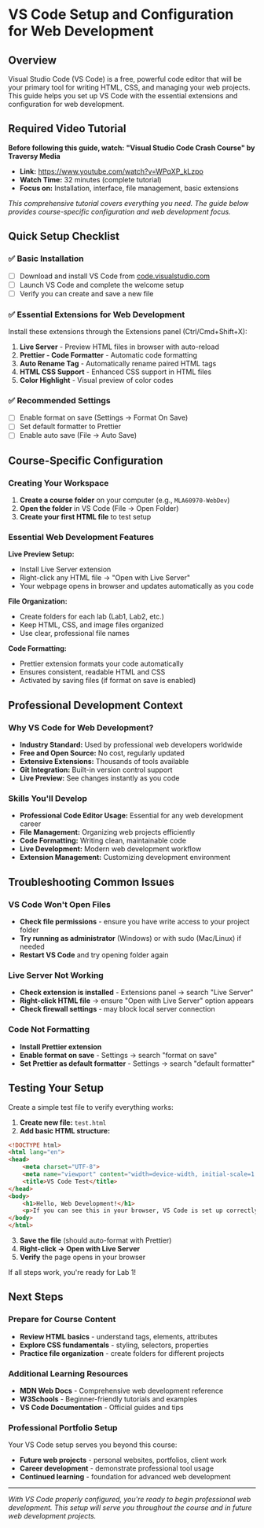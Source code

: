 # VS Code Setup and Configuration for Web Development

## Overview
Visual Studio Code (VS Code) is a free, powerful code editor that will be your primary tool for writing HTML, CSS, and managing your web projects. This guide helps you set up VS Code with the essential extensions and configuration for web development.

## Required Video Tutorial
**Before following this guide, watch:**
**"Visual Studio Code Crash Course" by Traversy Media**
- **Link:** https://www.youtube.com/watch?v=WPqXP_kLzpo
- **Watch Time:** 32 minutes (complete tutorial)
- **Focus on:** Installation, interface, file management, basic extensions

*This comprehensive tutorial covers everything you need. The guide below provides course-specific configuration and web development focus.*

## Quick Setup Checklist

### ✅ Basic Installation
- [ ] Download and install VS Code from [code.visualstudio.com](https://code.visualstudio.com)
- [ ] Launch VS Code and complete the welcome setup
- [ ] Verify you can create and save a new file

### ✅ Essential Extensions for Web Development
Install these extensions through the Extensions panel (Ctrl/Cmd+Shift+X):

1. **Live Server** - Preview HTML files in browser with auto-reload
2. **Prettier - Code Formatter** - Automatic code formatting
3. **Auto Rename Tag** - Automatically rename paired HTML tags
4. **HTML CSS Support** - Enhanced CSS support in HTML files
5. **Color Highlight** - Visual preview of color codes

### ✅ Recommended Settings
- [ ] Enable format on save (Settings → Format On Save)
- [ ] Set default formatter to Prettier
- [ ] Enable auto save (File → Auto Save)

## Course-Specific Configuration

### Creating Your Workspace
1. **Create a course folder** on your computer (e.g., `MLA60970-WebDev`)
2. **Open the folder** in VS Code (File → Open Folder)
3. **Create your first HTML file** to test setup

### Essential Web Development Features

**Live Preview Setup:**
- Install Live Server extension
- Right-click any HTML file → "Open with Live Server"
- Your webpage opens in browser and updates automatically as you code

**File Organization:**
- Create folders for each lab (Lab1, Lab2, etc.)
- Keep HTML, CSS, and image files organized
- Use clear, professional file names

**Code Formatting:**
- Prettier extension formats your code automatically
- Ensures consistent, readable HTML and CSS
- Activated by saving files (if format on save is enabled)

## Professional Development Context

### Why VS Code for Web Development?
- **Industry Standard:** Used by professional web developers worldwide
- **Free and Open Source:** No cost, regularly updated
- **Extensive Extensions:** Thousands of tools available
- **Git Integration:** Built-in version control support
- **Live Preview:** See changes instantly as you code

### Skills You'll Develop
- **Professional Code Editor Usage:** Essential for any web development career
- **File Management:** Organizing web projects efficiently
- **Code Formatting:** Writing clean, maintainable code
- **Live Development:** Modern web development workflow
- **Extension Management:** Customizing development environment

## Troubleshooting Common Issues

### VS Code Won't Open Files
- **Check file permissions** - ensure you have write access to your project folder
- **Try running as administrator** (Windows) or with sudo (Mac/Linux) if needed
- **Restart VS Code** and try opening folder again

### Live Server Not Working
- **Check extension is installed** - Extensions panel → search "Live Server"
- **Right-click HTML file** → ensure "Open with Live Server" option appears
- **Check firewall settings** - may block local server connection

### Code Not Formatting
- **Install Prettier extension**
- **Enable format on save** - Settings → search "format on save"
- **Set Prettier as default formatter** - Settings → search "default formatter"

## Testing Your Setup

Create a simple test file to verify everything works:

1. **Create new file:** `test.html`
2. **Add basic HTML structure:**
```html
<!DOCTYPE html>
<html lang="en">
<head>
    <meta charset="UTF-8">
    <meta name="viewport" content="width=device-width, initial-scale=1.0">
    <title>VS Code Test</title>
</head>
<body>
    <h1>Hello, Web Development!</h1>
    <p>If you can see this in your browser, VS Code is set up correctly.</p>
</body>
</html>
```
3. **Save the file** (should auto-format with Prettier)
4. **Right-click → Open with Live Server**
5. **Verify** the page opens in your browser

If all steps work, you're ready for Lab 1!

## Next Steps

### Prepare for Course Content
- **Review HTML basics** - understand tags, elements, attributes
- **Explore CSS fundamentals** - styling, selectors, properties
- **Practice file organization** - create folders for different projects

### Additional Learning Resources
- **MDN Web Docs** - Comprehensive web development reference
- **W3Schools** - Beginner-friendly tutorials and examples
- **VS Code Documentation** - Official guides and tips

### Professional Portfolio Setup
Your VS Code setup serves you beyond this course:
- **Future web projects** - personal websites, portfolios, client work
- **Career development** - demonstrate professional tool usage
- **Continued learning** - foundation for advanced web development

---

*With VS Code properly configured, you're ready to begin professional web development. This setup will serve you throughout the course and in future web development projects.*

